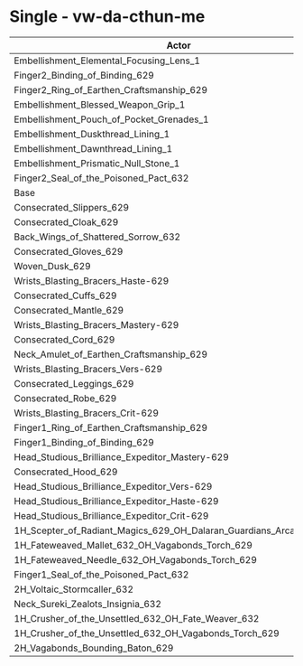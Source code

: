 # Single - vw-da-cthun-me
| Actor | DPS | Increase |
|---|:---:|:---:|
|Embellishment_Elemental_Focusing_Lens_1|1071910|0.51%|
|Finger2_Binding_of_Binding_629|1070233|0.35%|
|Finger2_Ring_of_Earthen_Craftsmanship_629|1070022|0.33%|
|Embellishment_Blessed_Weapon_Grip_1|1069622|0.30%|
|Embellishment_Pouch_of_Pocket_Grenades_1|1069350|0.27%|
|Embellishment_Duskthread_Lining_1|1066992|0.05%|
|Embellishment_Dawnthread_Lining_1|1066796|0.03%|
|Embellishment_Prismatic_Null_Stone_1|1066640|0.02%|
|Finger2_Seal_of_the_Poisoned_Pact_632|1066585|0.01%|
|Base|1066473|0.00%|
|Consecrated_Slippers_629|1066300|-0.02%|
|Consecrated_Cloak_629|1065866|-0.06%|
|Back_Wings_of_Shattered_Sorrow_632|1065524|-0.09%|
|Consecrated_Gloves_629|1065139|-0.13%|
|Woven_Dusk_629|1065132|-0.13%|
|Wrists_Blasting_Bracers_Haste-629|1064342|-0.20%|
|Consecrated_Cuffs_629|1063841|-0.25%|
|Consecrated_Mantle_629|1063768|-0.25%|
|Wrists_Blasting_Bracers_Mastery-629|1063684|-0.26%|
|Consecrated_Cord_629|1063544|-0.27%|
|Neck_Amulet_of_Earthen_Craftsmanship_629|1063245|-0.30%|
|Wrists_Blasting_Bracers_Vers-629|1062677|-0.36%|
|Consecrated_Leggings_629|1062393|-0.38%|
|Consecrated_Robe_629|1061683|-0.45%|
|Wrists_Blasting_Bracers_Crit-629|1061487|-0.47%|
|Finger1_Ring_of_Earthen_Craftsmanship_629|1060542|-0.56%|
|Finger1_Binding_of_Binding_629|1060379|-0.57%|
|Head_Studious_Brilliance_Expeditor_Mastery-629|1060372|-0.57%|
|Consecrated_Hood_629|1059373|-0.67%|
|Head_Studious_Brilliance_Expeditor_Vers-629|1055776|-1.00%|
|Head_Studious_Brilliance_Expeditor_Haste-629|1055051|-1.07%|
|Head_Studious_Brilliance_Expeditor_Crit-629|1053049|-1.26%|
|1H_Scepter_of_Radiant_Magics_629_OH_Dalaran_Guardians_Arcanotool_632|1051910|-1.37%|
|1H_Fateweaved_Mallet_632_OH_Vagabonds_Torch_629|1050066|-1.54%|
|1H_Fateweaved_Needle_632_OH_Vagabonds_Torch_629|1049975|-1.55%|
|Finger1_Seal_of_the_Poisoned_Pact_632|1046414|-1.88%|
|2H_Voltaic_Stormcaller_632|1035174|-2.93%|
|Neck_Sureki_Zealots_Insignia_632|1026851|-3.72%|
|1H_Crusher_of_the_Unsettled_632_OH_Fate_Weaver_632|897511|-15.84%|
|1H_Crusher_of_the_Unsettled_632_OH_Vagabonds_Torch_629|895753|-16.01%|
|2H_Vagabonds_Bounding_Baton_629|867180|-18.69%|

